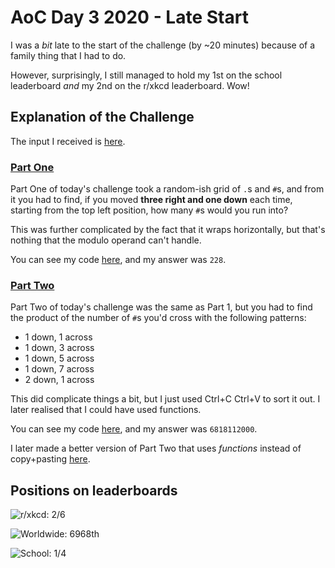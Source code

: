 # AoC Day 3 2020 - Late Start
I was a *bit* late to the start of the challenge (by ~20 minutes) because of a family thing that I had to do.

However, surprisingly, I still managed to hold my 1st on the school leaderboard *and* my 2nd on the r/xkcd leaderboard. Wow!

## Explanation of the Challenge
The input I received is [here](https://github.com/TheXXOs/AdventOfCode/blob/main/My%20Solutions/2020/Day%203/input.txt).

### [Part One](https://adventofcode.com/2020/day/3)
Part One of today's challenge took a random-ish grid of `.`s and `#`s, and from it you had to find, if you moved **three right and one down** each time, starting from the top left position, how many `#`s would you run into?

This was further complicated by the fact that it wraps horizontally, but that's nothing that the modulo operand can't handle.

You can see my code [here](https://github.com/TheXXOs/AdventOfCode/blob/main/My%20Solutions/2020/Day%203/3a.py), and my answer was `228`.

### [Part Two](https://adventofcode.com/2020/day/3#part2)
Part Two of today's challenge was the same as Part 1, but you had to find the product of the number of `#`s you'd cross with the following patterns:

 - 1 down, 1 across
 - 1 down, 3 across
 - 1 down, 5 across
 - 1 down, 7 across
 - 2 down, 1 across

This did complicate things a bit, but I just used Ctrl+C Ctrl+V to sort it out. I later realised that I could have used functions.

You can see my code [here](https://github.com/TheXXOs/AdventOfCode/blob/main/My%20Solutions/2020/Day%203/3b.py), and my answer was `6818112000`.

I later made a better version of Part Two that uses *functions* instead of copy+pasting [here](https://github.com/TheXXOs/AdventOfCode/blob/main/My%20Solutions/2020/Day%203/3bETTER.py).

## Positions on leaderboards
![r/xkcd: 2/6](https://img.shields.io/badge/r%2Fxkcd%20discord%20leaderboard-2/6-green)

![Worldwide: 6968th](https://img.shields.io/badge/Worldwide%20leaderboard-6042-red)

![School: 1/4](https://img.shields.io/badge/School%20leaderboard-1/4-brightgreen)
